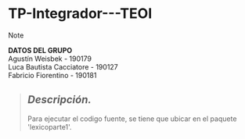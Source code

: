 # TP-Integrador---TEOI

> [!NOTE]
> **DATOS DEL GRUPO**  
> Agustín Weisbek - 190179  
> Luca Bautista Cacciatore - 190127  
> Fabricio Fiorentino - 190181   

> ## _Descripción._
> Para ejecutar el codigo fuente, se tiene que ubicar en el paquete 'lexicoparte1'.
